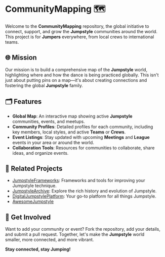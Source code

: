 # CommunityMapping 🗺️

Welcome to the **CommunityMapping** repository, the global initiative to connect, support, and grow the **Jumpstyle** communities around the world. This project is for **Jumpers** everywhere, from local crews to international teams.

## 🌐 Mission

Our mission is to build a comprehensive map of the **Jumpstyle** world, highlighting where and how the dance is being practiced globally. This isn't just about putting pins on a map—it's about creating connections and fostering the global **Jumpstyle** family.

## 🗂️ Features

- **Global Map**: An interactive map showing active **Jumpstyle** communities, events, and meetups.
- **Community Profiles**: Detailed profiles for each community, including key members, local styles, and active **Teams** or **Crews**.
- **Event Listings**: Stay updated with upcoming **Meetings** and **League** events in your area or around the world.
- **Collaboration Tools**: Resources for communities to collaborate, share ideas, and organize events.

## 🔗 Related Projects

- [JumpstyleFrameworks](https://github.com/Mreaggle/JumpstyleUnitedNations/JumpstyleFrameworks): Frameworks and tools for improving your Jumpstyle technique.
- [JumpstyleArchive](https://github.com/Mreaggle/JumpstyleUnitedNations/JumpstyleArchive): Explore the rich history and evolution of Jumpstyle.
- [DigitalJumpstylePlatform](https://github.com/Mreaggle/JumpstyleUnitedNations/DigitalJumpstylePlatform): Your go-to platform for all things Jumpstyle.
- [AwesomeJumpstyle](https://github.com/Mreaggle/JumpstyleUnitedNations)

## 🤝 Get Involved

Want to add your community or event? Fork the repository, add your details, and submit a pull request. Together, let's make the **Jumpstyle** world smaller, more connected, and more vibrant.

**Stay connected, stay Jumping!**
